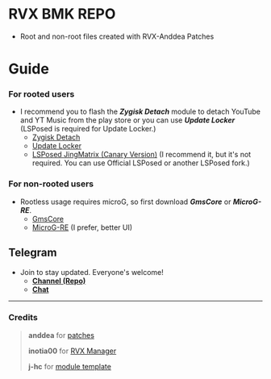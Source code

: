 # RVX BMK REPO
- Root and non-root files created with RVX-Anddea Patches

# Guide
### For rooted users
 - I recommend you to flash the ***Zygisk Detach*** module to detach YouTube and YT Music from the play store or you can use ***Update Locker***
  (LSPosed is required for Update Locker.)
    - [Zygisk Detach](https://github.com/j-hc/zygisk-detach/releases)
    - [Update Locker](https://github.com/Xposed-Modules-Repo/ru.mike.updatelocker)
    - [LSPosed JingMatrix (Canary Version)](https://nightly.link/JingMatrix/LSPosed/workflows/core/master) (I recommend it, but it's not required. You can use Official LSPosed or another LSPosed fork.)
    
### For non-rooted users
 - Rootless usage requires microG, so first download ***GmsCore*** or ***MicroG-RE***.
    - [GmsCore](https://github.com/ReVanced/GmsCore/releases)
    - [MicroG-RE](https://github.com/WSTxda/MicroG-RE/releases) (I prefer, better UI)
 

## Telegram
 - Join to stay updated. Everyone's welcome!
     - [**Channel (Repo)**](https://t.me/rvx_bmk_repo)
     - [**Chat**](https://t.me/rvx_bmk_chat)
---
### Credits
> **anddea** for [patches](https://github.com/anddea/revanced-patches)
>
> **inotia00** for [RVX Manager](https://github.com/inotia00/revanced-manager)
>
> **j-hc** for [module template](https://github.com/j-hc/revanced-magisk-module)
